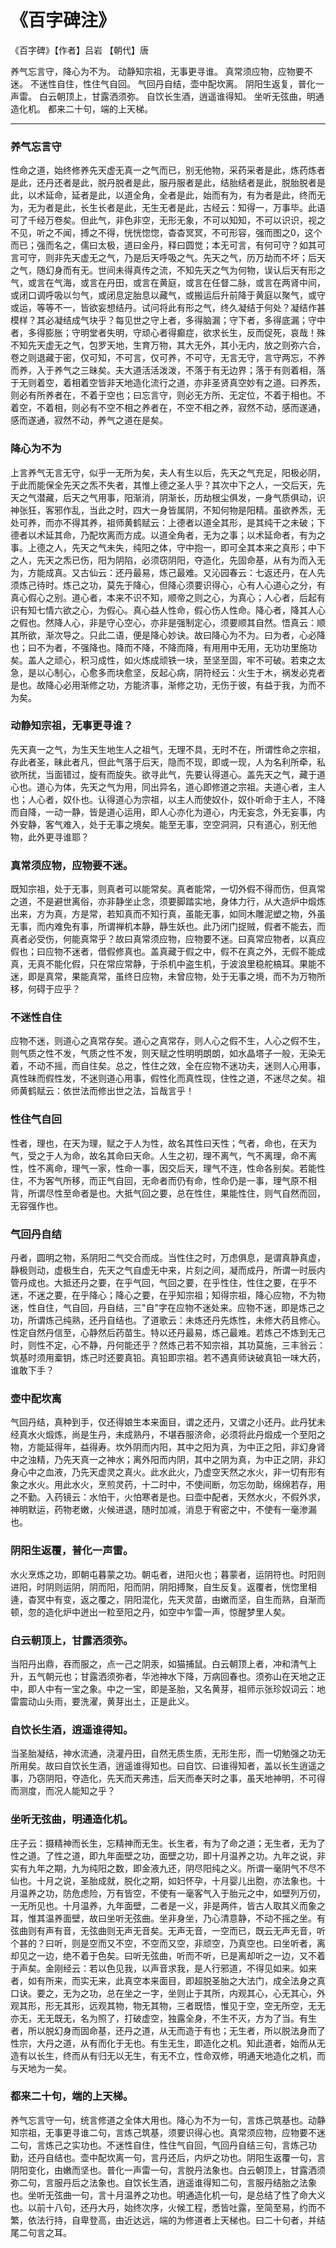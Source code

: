 # 《百字碑注》

《百字碑》【作者】吕岩 【朝代】唐

养气忘言守，降心为不为。
动静知宗祖，无事更寻谁。
真常须应物，应物要不迷。
不迷性自住，性住气自回。
气回丹自结，壶中配坎离。
阴阳生返复，普化一声雷。
白云朝顶上，甘露洒须弥。
自饮长生酒，逍遥谁得知。
坐听无弦曲，明通造化机。
都来二十句，端的上天梯。

------------


### 养气忘言守

性命之道，始终修养先天虚无真一之气而已，别无他物，采药采者是此，炼药炼者是此，还丹还者是此，脱丹脱者是此，服丹服者是此，结胎结者是此，脱胎脱者是此，以术延命，延者是此，以道全角，全者是此，始而有为，有为者是此，终而无为，无为者是此，长生长者是此，无生无者是此，古经云：知得一，万事毕。此语可了千经万卷矣。但此气，非色非空，无形无象，不可以知知，不可以识识，视之不见，听之不闻，搏之不得，恍恍惚惚，杳杳冥冥，不可形容，强而图之0，这个而已；强而名之，儒曰太极，道曰金丹，释曰圆觉；本无可言，有何可守？如其可言可守，则非先天虚无之气，乃是后天呼吸之气。先天之气，历万劫而不坏；后天之气，随幻身而有无。世间未得真传之流，不知先天之气为何物，误认后天有形之气，或言在气海，或言在丹田，或言在黄庭，或言在任督二脉，或言在两肾中间，或闭口调呼吸以匀气，或闭息定胎息以藏气，或搬运后升前降于黄庭以聚气，或守或运，等等不一，皆欲妄想结丹。试问将此有形之气，终久凝结于何处？凝结作甚模样？其必凝结成气块乎？每见世之守上者，多得脑漏；守下者，多得底漏；守中者，多得膨胀；守明堂者失明，守顽心者得癫症，欲求长生，反而促死，哀哉！殊不知先天虚无之气，包罗天地，生育万物，其大无外，其小无内，放之则弥六合，卷之则退藏于密，仅可知，不可言，仅可养，不可守，无言无守，言守两忘，不养而养，入于养气之三昧矣。夫大道活活泼泼，不落于有无边界；落于有则着相，落于无则着空，着相着空皆非天地造化流行之道，亦非圣贤真空妙有之道。曰养炁，则必有所养者在，不着于空也；曰忘言守，则必无方所、无定位，不着于相也。不着空，不着相，则必有不空不相之养者在，不空不相之养，寂然不动，感而遂通，感而遂通，寂然不动，养气之道在是矣。

### 降心为不为

上言养气无言无守，似乎一无所为矣，夫人有生以后，先天之气充足，阳极必阴，于此而能保全先天之炁不失者，其惟上德之圣人乎？其次中下之人，一交后天，先天之气潜藏，后天之气用事，阳渐消，阴渐长，历劫根尘俱发，一身气质俱动，识神张狂，客邪作乱，当此之时，四大一身皆属阴，不知何物是阳精。虽欲养炁，无处可养，而亦不得其养，祖师黄鹤赋云：上德者以道全其形，是其纯干之未破；下德者以术延其命，乃配坎离而方成。以道全角者，无为之事；以术延命者，有为之事。上德之人，先天之气未失，纯阳之体，守中抱一，即可全其本来之真形；中下之人，先天之炁已伤，阳为阴陷，必须窃阴阳，夺造化，先固命基，从有为而入无为，方能成真。又古仙云：还丹最易，炼己最难。又沁园春云：七返还丹，在人先须炼己待时。炼己之功，莫先于降心，但降心须要识得心，心有人心道心之分，有真心假心之别。道心者，本来不识不知，顺帝之则之心，为真心；人心者，后起有识有知七情六欲之心，为假心。真心益人性命，假心伤人性命。降心者，降其人心之假也。然降人心，非是守心空心，亦非是强制定心，须要顺其自然。悟真云：顺其所欲，渐次导之。只此二语，便是降心妙诀。故曰降心为不为。曰为者，心必降也；曰不为者，不强降也。降而不降，不降而降，有用用中无用，无功功里施功矣。盖人之顽心，积习成性，如火炼成顽铁一块，至坚至固，牢不可破。若束之太急，是以心制心，心愈多而块愈坚，反起心病，阴符经云：火生于木，祸发必克者是也。故降心必用渐修之功，方能济事，渐修之功，无伤于彼，有益于我，为而不为矣。

### 动静知宗祖，无事更寻谁？

先天真一之气，为生天生地生人之祖气，无理不具，无时不在，所谓性命之宗祖，存此者圣，昧此者凡，但此气落于后天，隐而不现，即或一现，人为名利所牵，私欲所扰，当面错过，旋有而旋失。欲寻此气，先要认得道心。盖先天之气，藏于道心也。道心为体，先天之气为用，同出异名，道心即修道之宗祖。夫道心者，主人也；人心者，奴仆也。认得道心为宗祖，以主人而使奴仆，奴仆听命于主人，不降而自降，一动一静，皆是道心运用，即人心亦化为道心，内无妄念，外无妄事，内外安静，客气难入，处于无事之境矣。能至无事，空空洞洞，只有道心，别无他物，此外更寻谁耶？

### 真常须应物，应物要不迷。

既知宗祖，处于无事，则真者可以能常矣。真者能常，一切外假不得而伤，但真常之道，不是避世离俗，亦非静坐止念，须要脚踏实地，身体力行，从大造炉中煅炼出来，方为真，方是常，若知真而不知行真，虽能无事，如同木雕泥塑之物，外虽无事，而内难免有事，所谓禅机本静，静生妖也。此乃闭门捉贼，假者不能去，而真者必受伤，何能真常乎？故曰真常须应物，应物要不迷。曰真常应物者，以真应假也；曰应物不迷者，借假修真也。盖真藏于假之中，假不在真之外，无假不能成真，无真不能化假，只在常应常静，于杀机中盗生机，于波浪里稳舵槁耳。果能不迷，即是真常，果能真常，虽终日应物，未曾应物，处于无事之境，而不为万物所移，何碍于应乎？

### 不迷性自住

应物不迷，则道心之真常存矣。道心之真常存，则人心之假不生，人心之假不生，则气质之性不发，气质之性不发，则天赋之性明明朗朗，如水晶塔子一般，无染无着，不动不摇，而自住矣。总之，性住之效，全在应物不迷功夫，迷则人心用事，真性昧而假性发，不迷则道心用事，假性化而真性现，住性之道，不迷尽之矣。祖师黄鹤赋云：依世法而修出世之法，旨哉言乎！

### 性住气自回

性者，理也，在天为理，赋之于人为性，故名其性曰天性；气者，命也，在天为气，受之于人为命，故名其命曰天命。人生之初，理不离气，气不离理，命不离性，性不离命，理气一家，性命一事，因交后天，理气不连，性命各别矣。若能性住，不为客气所移，而正气自回，无命者而仍有命，性命仍是一事，理气原不相背，所谓尽性至命者是也。大抵气回之要，总在性住，果能性住，则气自然而回，无容强作也。

### 气回丹自结

丹者，圆明之物，系阴阳二气交合而成。当性住之时，万虑俱息，是谓真静真虚，静极则动，虚极生白，先天之气自虚无中来，片刻之间，凝而成丹，所谓一时辰内管丹成也。大抵还丹之要，在乎气回，气回之要，在乎性住，性住之要，在乎不迷，不迷之要，在乎降心；降心之要，在乎知宗祖；知得宗祖，降心应物，不为物迷，性自住，气自回，丹自结，三"自"字在应物不迷处来。应物不迷，即是炼己之功，所谓炼己纯熟，还丹自结也。了道歌云：未炼还丹先炼性，未修大药且修心。性定自然丹信至，心静然后药苗生。特以还丹最易，炼己最难。若炼己不炼到无己时，则性不定，心不静，丹何能还乎？然炼己若不知宗祖，其功莫施，三丰翁云：筑基时须用槖钥，炼己时还要真铅。真铅即宗祖。若不遇真师诀破真铅一味大药，谁敢下手？

### 壶中配坎离

气回丹结，真种到手，仅还得娘生本来面目，谓之还丹，又谓之小还丹。此丹犹未经真水火煅炼，尚是生丹，未成熟丹，不堪吞服济命，必须将此丹煅成一个至阳之物，方能延得年，益得寿。坎外阴而内阳，其中之阳为真，为中正之阳，非幻身肾中之浊精，乃先天真一之神水；离外阳而内阴，其中之阴为真，为中正之阴，非幻身心中之血液，乃先天虚灵之真火。此水此火，乃虚空天然之水火，非一切有形有象之水火。用此水火，烹煎灵药，十二时中，不使间断，勿忘勿助，绵绵若存，用之不勤。入药镜云：水怕干，火怕寒者是也。曰壶中配者，天然水火，不假外求，神明默运，药物老嫩，火候进退，随时加减，消息于宥密之中，不使有一毫渗漏也。

### 阴阳生返覆，普化一声雷。

水火烹炼之功，即朝屯暮蒙之功。朝屯者，进阳火也；暮蒙者，运阴符也。时阳则进阳，时阴则运阴，阴而阳，阳而阴，阴阳搏聚，自生反复。返覆者，恍惚里相逄，杳冥中有变，返之覆之，阴阳混化，先天灵苗，由嫩而坚，自生而熟，自渐而顿，忽的造化炉中迸出一粒至阳之丹，如空中乍雷一声，惊醒梦里人矣。

### 白云朝顶上，甘露洒须弥。

当阳丹出鼎，吞而服之，点一己之阴汞，如猫捕鼠。白云朝顶上者，冲和清气上升，五气朝元也；甘露洒须弥者，华池神水下降，万病回春也。须弥山在天地之正中，即人中有一宝之象。中之一宝，即是圣胎，又名黄芽，祖师示张珍奴词云：地雷震动山头雨，要洗濯，黄芽出土，正是此义。

### 自饮长生酒，逍遥谁得知。

当圣胎凝结，神水流通，浇灌丹田，自然无质生质，无形生形，而一切勉强之功无所用矣。故曰自饮长生酒，逍遥谁得知也。曰自饮、曰谁得知者，盖以长生逍遥之事，乃窃阴阳，夺造化，先天而天弗违，后天而奉天时之事，虽天地神明，不可得而测度，而况人能知之乎？

### 坐听无弦曲，明通造化机。

庄子云：摄精神而长生，忘精神而无生。长生者，有为了命之道；无生者，无为了性之道。了性之道，即九年面壁之功，面壁之功，即十月温养之功。九年之说，非实有九年之期，九为纯阳之数，即金液九还，阴尽阳纯之义。所谓一毫阴气不尽不仙也。十月之说，圣胎成就，脱化之期，如妇怀孕，十月婴儿出胞，亦法象也。十月温养之功，防危虑险，万有皆空，不使有一毫客气入于胎元之中，如壁列万仞，一无所见也。十月温养，九年面壁，二者是一义，非是两件，皆古人取其义而象之耳，惟其温养面壁，故曰坐听无弦曲。坐非身坐，乃心清意静，不动不摇之坐。有弦曲则有声有音，无弦曲则无声无音矣。无声无音，一空而已，既云无声无音，听个甚的？曰听，则是空而又不空，不空而又空，非顽空，乃真空也。曰坐听者，离却见之一边，绝不着于色矣。曰听无弦曲，听而不听，已是离却听之一边，又不着于声矣。金刚经云：若以色见我，以声音求我，是人行邪道，不得见如来。如来者，如有所来，而实无来，此真空本来面目，即超脱圣胎之大法门，成全法身之真口诀。要之，无为之功，总在坐之一字，坐则止于其所，内观其心，心无其心，外观其形，形无其形，远观其物，物无其物，三者既悟，惟见于空，空无所空，无无亦无，无无既无，名为照了，打破虚空，独露全身，不生不灭，方为了当。有生者，所以脱幻身而固命基，还丹之道，从无而造于有也；无生者，所以脱法身而了性宗，大丹之道，从有而化于无也。有生无生，即造化之机。知此道者，始而从无造有以长生，终而从有归无以无生，有无不立，性命双修，明通天地造化之机，而与天地为一矣。

### 都来二十句，端的上天梯。

养气忘言守一句，统言修道之全体大用也。降心为不为一句，言炼己筑基也。动静知宗祖，无事更寻谁二句，言炼己筑基，须要识得心也。真常须应物，应物要不迷二句，言炼己之实功也。不迷性自住，性住气自回，气回丹自结三句，言炼己功勤，还丹自结也。壶中配坎离一句，言丹还后，内炉之功也。阴阳生返覆一句，言阴阳变化，由嫩而坚也。普化一声雷一句，言脱丹法象也。白云朝顶上，甘露洒须弥二句，言服丹后之法象也。自饮长生酒，逍遥谁得知二句，言服丹结胎之法象也。坐听无弦曲一句，言十月温养之功也。明通造化机一句，是总结了性了命大义也。以前十八句，还丹大丹，始终次序，火候工程，悉皆吐露，至简至易，约而不繁，依法行持，自卑登高，由近达远，端的为修道者上天梯也。曰二十句者，并结尾二句言之耳。
